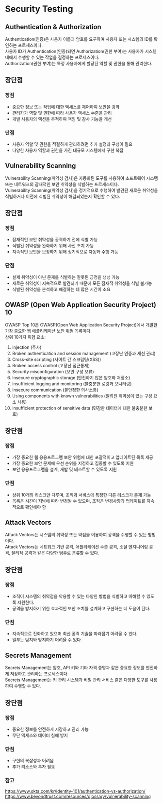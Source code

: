 # Security Testing
## Authentication & Authorization
Authentication(인증)은 사용자 이름과 암호를 요구하여 사용자 또는 시스템의 ID를 확인하는 프로세스이다.     
사용자 ID가 Authentication(인증)되면 Authorization(권한 부여)는 사용자가 시스템 내에서 수행할 수 있는 작업을 결정하는 프로세스이다.     
Authorization(권한 부여)는 특정 사용자에게 할당된 역할 및 권한을 통해 관리한다.
 
## 장단점
### 장점
* 중요한 정보 또는 작업에 대한 액세스를 제어하여 보안을 강화
* 관리자가 역할 및 권한에 따라 사용자 액세스 수준을 관리
* 개별 사용자의 액션을 추적하여 책임 및 감사 기능을 개선
### 단점
* 사용자 역할 및 권한을 적절하게 관리하려면 추가 설정과 구성이 필요
* 다양한 사용자 역할과 권한을 가진 대규모 시스템에서 구현 복잡

## Vulnerability Scanning
Vulnerability Scanning(취약성 검사)은 자동화된 도구를 사용하여 소프트웨어 시스템 또는 네트워크의 잠재적인 보안 취약성을 식별하는 프로세스이다.    
Vulnerability Scanning(취약성 검사)을 정기적으로 수행하여 발견된 새로운 취약성을 식별하거나 이전에 식별된 취약성이 해결되었는지 확인할 수 있다.

## 장단점
### 장점
* 잠재적인 보안 취약성을 공격하기 전에 식별 가능
* 식별된 취약성을 완화하기 위해 사전 조치 가능
* 지속적인 보안을 보장하기 위해 정기적으로 자동화 수행 가능
### 단점
* 실제 취약성이 아닌 문제를 식별하는 잘못된 긍정을 생성 가능
* 새로운 취약성이 지속적으로 발견되기 때문에 모든 잠재적 취약성을 식별 불가능
* 식별된 취약성을 분석하고 해결하는 데 많은 시간이 소요

## OWASP (Open Web Application Security Project) 10 
OWASP Top 10은 OWASP(Open Web Application Security Project)에서 개발한 가장 중요한 웹 애플리케이션 보안 위험 목록이다.    
상위 10가지 위험 요소:
1. Injection (주사)
2. Broken authentication and session management (고장난 인증과 세션 관리)
3. Cross-site scripting (사이트 간 스크립팅(XSS))
4. Broken access control (고장난 접근통제)
5. Security misconfiguration (보안 구성 오류)
6. Insecure cryptographic storage (안전하지 않은 암호화 저장소)
7. Insufficient logging and monitoring (불충분한 로깅과 모니터링)
8. Insecure communication (불안정한 의사소통)
9. Using components with known vulnerabilities (알려진 취약성이 있는 구성 요소 사용)
10. Insufficient protection of sensitive data (민감한 데이터에 대한 불충분한 보호)

## 장단점
### 장점
* 가장 중요한 웹 응용프로그램 보안 위험에 대한 포괄적이고 업데이트된 목록 제공
* 가장 중요한 보안 문제에 우선 순위를 지정하고 집중할 수 있도록 지원
* 보안 응용프로그램을 설계, 개발 및 테스트할 수 있도록 지원

### 단점
* 상위 10개의 리스크만 다루며, 조직과 서비스에 특정한 다른 리스크가 존재 가능
* 목록은 시간이 지남에 따라 변경될 수 있으며, 조직은 변경사항과 업데이트를 지속적으로 확인해야 함

## Attack Vectors
Attack Vectors는 시스템의 취약성 또는 약점을 이용하여 공격을 수행할 수 있는 방법이다.    
Attack Vectors는 네트워크 기반 공격, 애플리케이션 수준 공격, 소셜 엔지니어링 공격, 물리적 공격과 같은 다양한 범주로 분류할 수 있다.

## 장단점
### 장점
* 조직이 시스템의 취약점을 악용할 수 있는 다양한 방법을 식별하고 이해할 수 있도록 지원한다.
* 공격을 방지하기 위한 효과적인 보안 조치를 설계하고 구현하는 데 도움이 된다.

### 단점
* 지속적으로 진화하고 있으며 최신 공격 기술을 따라잡기 어려울 수 있다.
* 일부는 탐지와 방지하기 어려울 수 있다.

## Secrets Management
Secrets Management는 암호, API 키와 기타 자격 증명과 같은 중요한 정보를 안전하게 저장하고 관리하는 프로세스이다.    
Secrets Management는 키 관리 시스템과 비밀 관리 서비스 같은 다양한 도구를 사용하여 수행할 수 있다.

## 장단점
### 장점
* 중요한 정보를 안전하게 저장하고 관리 가능
* 무단 액세스와 데이터 침해 방지

### 단점
* 구현의 복잡성과 어려움
* 추가 리소스와 투자 필요


### 참고
https://www.okta.com/kr/identity-101/authentication-vs-authorization/    
https://www.beyondtrust.com/resources/glossary/vulnerability-scanning      



